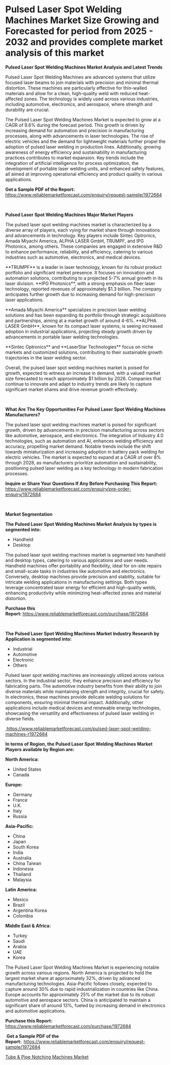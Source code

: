 <p><h1>Pulsed Laser Spot Welding Machines Market Size Growing and Forecasted for period from 2025 - 2032 and provides complete market analysis of this market</h1></p><p><strong>Pulsed Laser Spot Welding Machines Market Analysis and Latest Trends</strong></p>
<p><p>Pulsed Laser Spot Welding Machines are advanced systems that utilize focused laser beams to join materials with precision and minimal thermal distortion. These machines are particularly effective for thin-walled materials and allow for a clean, high-quality weld with reduced heat-affected zones. The technology is widely used across various industries, including automotive, electronics, and aerospace, where strength and durability are crucial.</p><p>The Pulsed Laser Spot Welding Machines Market is expected to grow at a CAGR of 9.6% during the forecast period. This growth is driven by increasing demand for automation and precision in manufacturing processes, along with advancements in laser technologies. The rise of electric vehicles and the demand for lightweight materials further propel the adoption of pulsed laser welding in production lines. Additionally, growing awareness of energy efficiency and sustainability in manufacturing practices contributes to market expansion. Key trends include the integration of artificial intelligence for process optimization, the development of portable laser welding units, and enhanced safety features, all aimed at improving operational efficiency and product quality in various applications.</p></p>
<p><strong>Get a Sample PDF of the Report:&nbsp;</strong> <a href="https://www.reliablemarketforecast.com/enquiry/request-sample/1972684?utm_campaign=2011&utm_medium=2&utm_source=Github&utm_content=ia&utm_term=02032025&utm_id=pulsed-laser-spot-welding-machines">https://www.reliablemarketforecast.com/enquiry/request-sample/1972684</a></p>
<p>&nbsp;</p>
<p><strong>Pulsed Laser Spot Welding Machines Major Market Players</strong></p>
<p><p>The pulsed laser spot welding machines market is characterized by a diverse array of players, each vying for market share through innovations and advancements in technology. Key players include Sintec Optronics, Amada Miyachi America, ALPHA LASER GmbH, TRUMPF, and IPG Photonics, among others. These companies are engaged in extensive R&D to enhance performance, reliability, and efficiency, catering to various industries such as automotive, electronics, and medical devices.</p><p>**TRUMPF** is a leader in laser technology, known for its robust product portfolio and significant market presence. It focuses on innovation and automation solutions, contributing to a projected 5-7% annual growth in its laser division. **IPG Photonics**, with a strong emphasis on fiber laser technology, reported revenues of approximately $1.3 billion. The company anticipates further growth due to increasing demand for high-precision laser applications.</p><p>**Amada Miyachi America** specializes in precision laser welding solutions and has been expanding its portfolio through strategic acquisitions and partnerships, aiming at a market growth of around 4-6%. **ALPHA LASER GmbH**, known for its compact laser systems, is seeing increased adoption in industrial applications, projecting steady growth driven by advancements in portable laser welding technologies.</p><p>**Sintec Optronics** and **LaserStar Technologies** focus on niche markets and customized solutions, contributing to their sustainable growth trajectories in the laser welding sector.</p><p>Overall, the pulsed laser spot welding machines market is poised for growth, expected to witness an increase in demand, with a valued market size forecasted to reach approximately $1 billion by 2026. Companies that continue to innovate and adapt to industry trends are likely to capture significant market shares and drive revenue growth effectively.</p></p>
<p>&nbsp;</p>
<p><strong>What Are The Key Opportunities For Pulsed Laser Spot Welding Machines Manufacturers?</strong></p>
<p><p>The pulsed laser spot welding machines market is poised for significant growth, driven by advancements in precision manufacturing across sectors like automotive, aerospace, and electronics. The integration of Industry 4.0 technologies, such as automation and AI, enhances welding efficiency and accuracy, propelling market demand. Notable trends include the shift towards miniaturization and increasing adoption in battery pack welding for electric vehicles. The market is expected to expand at a CAGR of over 8% through 2028, as manufacturers prioritize automation and sustainability, positioning pulsed laser welding as a key technology in modern fabrication processes.</p></p>
<p><strong>Inquire or Share Your Questions If Any Before Purchasing This Report:</strong> <a href="https://www.reliablemarketforecast.com/enquiry/pre-order-enquiry/1972684?utm_campaign=2011&utm_medium=2&utm_source=Github&utm_content=ia&utm_term=02032025&utm_id=pulsed-laser-spot-welding-machines">https://www.reliablemarketforecast.com/enquiry/pre-order-enquiry/1972684</a></p>
<p>&nbsp;</p>
<p><strong>Market Segmentation</strong></p>
<p><strong>The Pulsed Laser Spot Welding Machines Market Analysis by types is segmented into:</strong></p>
<p><ul><li>Handheld</li><li>Desktop</li></ul></p>
<p><p>The pulsed laser spot welding machines market is segmented into handheld and desktop types, catering to various applications and user needs. Handheld machines offer portability and flexibility, ideal for on-site repairs and small-scale tasks in industries like automotive and electronics. Conversely, desktop machines provide precision and stability, suitable for intricate welding applications in manufacturing settings. Both types leverage concentrated laser energy for efficient and high-quality welds, enhancing productivity while minimizing heat-affected zones and material distortion.</p></p>
<p><strong>Purchase this Report:&nbsp;</strong><a href="https://www.reliablemarketforecast.com/purchase/1972684?utm_campaign=2011&utm_medium=2&utm_source=Github&utm_content=ia&utm_term=02032025&utm_id=pulsed-laser-spot-welding-machines">https://www.reliablemarketforecast.com/purchase/1972684</a></p>
<p>&nbsp;</p>
<p><strong>The Pulsed Laser Spot Welding Machines Market Industry Research by Application is segmented into:</strong></p>
<p><ul><li>Industrial</li><li>Automotive</li><li>Electronic</li><li>Others</li></ul></p>
<p><p>Pulsed laser spot welding machines are increasingly utilized across various sectors. In the industrial sector, they enhance precision and efficiency for fabricating parts. The automotive industry benefits from their ability to join diverse materials while maintaining strength and integrity, crucial for safety. In electronics, these machines provide delicate welding solutions for components, ensuring minimal thermal impact. Additionally, other applications include medical devices and renewable energy technologies, showcasing the versatility and effectiveness of pulsed laser welding in diverse fields.</p></p>
<p><a href="https://www.reliablemarketforecast.com/pulsed-laser-spot-welding-machines-r1972684?utm_campaign=2011&utm_medium=2&utm_source=Github&utm_content=ia&utm_term=02032025&utm_id=pulsed-laser-spot-welding-machines">&nbsp;https://www.reliablemarketforecast.com/pulsed-laser-spot-welding-machines-r1972684</a></p>
<p><strong>In terms of Region, the Pulsed Laser Spot Welding Machines Market Players available by Region are:</strong></p>
<p>
    <p> <strong> North America: </strong>
        <ul>
            <li>United States</li>
            <li>Canada</li>
        </ul>
        </p> 
    <p> <strong> Europe: </strong>
        <ul>
            <li>Germany</li>
            <li>France</li>
            <li>U.K.</li>
            <li>Italy</li>
            <li>Russia</li>
        </ul>
        </p> 
    <p> <strong> Asia-Pacific: </strong>
        <ul>
            <li>China</li>
            <li>Japan</li>
            <li>South Korea</li>
            <li>India</li>
            <li>Australia</li>
            <li>China Taiwan</li>
            <li>Indonesia</li>
            <li>Thailand</li>
            <li>Malaysia</li>
        </ul>
        </p> 
    <p> <strong> Latin America: </strong>
        <ul>
            <li>Mexico</li>
            <li>Brazil</li>
            <li>Argentina Korea</li>
            <li>Colombia</li>
        </ul>
        </p> 
    <p> <strong> Middle East & Africa: </strong>
        <ul>
            <li>Turkey</li>
            <li>Saudi</li>
            <li>Arabia</li>
            <li>UAE</li>
            <li>Korea</li>
        </ul>
    </p>
    </p>
<p><p>The Pulsed Laser Spot Welding Machines Market is experiencing notable growth across various regions. North America is projected to hold the largest market share at approximately 32%, driven by advanced manufacturing technologies. Asia-Pacific follows closely, expected to capture around 30% due to rapid industrialization in countries like China. Europe accounts for approximately 25% of the market due to its robust automotive and aerospace sectors. China is anticipated to maintain a significant share of around 13%, fueled by increasing demand in electronics and automotive applications.</p></p>
<p><strong>Purchase this Report: </strong><a href="https://www.reliablemarketforecast.com/purchase/1972684?utm_campaign=2011&utm_medium=2&utm_source=Github&utm_content=ia&utm_term=02032025&utm_id=pulsed-laser-spot-welding-machines">https://www.reliablemarketforecast.com/purchase/1972684</a></p>
<p>&nbsp;<strong>Get a Sample PDF of the Report:&nbsp;&nbsp;</strong><a href="https://www.reliablemarketforecast.com/enquiry/request-sample/1972684?utm_campaign=2011&utm_medium=2&utm_source=Github&utm_content=ia&utm_term=02032025&utm_id=pulsed-laser-spot-welding-machines">https://www.reliablemarketforecast.com/enquiry/request-sample/1972684</a></p>
<p><strong></strong></p>
<p><p><a href="https://github.com/ChiragRp1/Market-Research-Report-List-7/blob/main/tube-pipe-notching-machines-market.md?utm_campaign=2011&utm_medium=2&utm_source=Github&utm_content=ia&utm_term=02032025&utm_id=pulsed-laser-spot-welding-machines">Tube & Pipe Notching Machines Market</a></p></p>